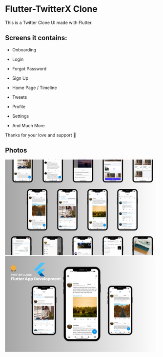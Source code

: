 # Flutter-TwitterX Clone 

This is a Twitter Clone UI made with Flutter.

<!-- ## [Watch it on YouTube](https://youtu.be/iwVu9ByxIH0f) -->

<!-- **Packages we are using:**

- flutter_svg: [link](https://pub.dev/packages/flutter_svg)


### Video Preview of Final UI

![Preview](/intro.gif) -->

## Screens it contains:

* Onboarding

* Login

* Forgot Password

* Sign Up

* Home Page / Timeline

* Tweets

* Profile 

* Settings

* And Much More

 Thanks for your love and support 🙏 

## Photos
![Preview](1.png)
![Preview](2.png)
<!-- ![Preview](3.png)
![Preview](4.png)
![Preview](5.png)
![Preview](6.png)
![Preview](7.png) -->
